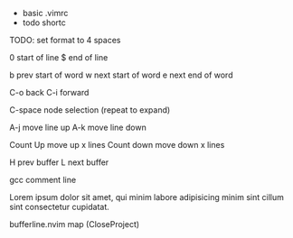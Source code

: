 
- basic .vimrc
- todo shortc

TODO: set format to 4 spaces

0 start of line
$ end of line

b prev start of word
w next start of word
e next end of word 

C-o back
C-i forward

C-space node selection (repeat to expand)

A-j move line up
A-k move line down 

Count Up     move up x lines
Count down   move down x lines

H prev buffer
L next buffer 


gcc comment line 

Lorem ipsum dolor sit amet, qui minim labore adipisicing minim sint cillum sint consectetur cupidatat.


bufferline.nvim
map <leader> <Action>(CloseProject)

